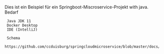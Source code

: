 Dies ist ein Beispiel für ein Springboot-Miscroservice-Projekt with java.
Bedarf

     Java JDK 11
     Docker Desktop
     IDE (IntelliJ)
     
     Schema
      https://github.com/ccduisburg/springcloudmicroservice/blob/master/docs/arch.png
     
